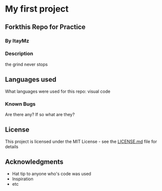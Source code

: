 # My first project

## Forkthis Repo for Practice

### By ItayMz

### Description

the grind never stops

## Languages used

What languages were used for this repo:
visual code

### Known Bugs

Are there any? If so what are they?

## License

This project is licensed under the MIT License - see the [LICENSE.md](LICENSE.md) file for details

## Acknowledgments

* Hat tip to anyone who's code was used
* Inspiration
* etc
